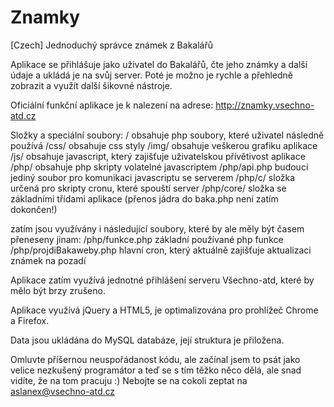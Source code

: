 # Znamky
[Czech] Jednoduchý správce známek z Bakalářů

Aplikace se přihlášuje jako uživatel do Bakalářů, čte jeho známky a další údaje a ukládá je na svůj server. Poté je možno je rychle a přehledně zobrazit a využít další šikovné nástroje.

Oficiální funkční aplikace je k nalezení na adrese: http://znamky.vsechno-atd.cz

Složky a speciální soubory:
/ obsahuje php soubory, které uživatel následně používá
/css/ obsahuje css styly
/img/ obsahuje veškerou grafiku aplikace
/js/ obsahuje javascript, který zajišťuje uživatelskou přívětivost aplikace
/php/ obsahuje php skripty volatelné javascriptem
/php/api.php budoucí jediný soubor pro komunikaci javascriptu se serverem
/php/c/ složka určená pro skripty cronu, které spouští server
/php/core/ složka se základními třídami aplikace (přenos jádra do baka.php není zatím dokončen!)

zatím jsou využívány i následující soubory, které by ale měly být časem přeneseny jinam:
/php/funkce.php základní používané php funkce
/php/projdiBakaweby.php hlavní cron, který aktuálně zajišťuje aktualizaci známek na pozadí

Aplikace zatím využívá jednotné přihlášení serveru Všechno-atd, které by mělo být brzy zrušeno.

Aplikace využívá jQuery a HTML5, je optimalizována pro prohlížeč Chrome a Firefox.

Data jsou ukládána do MySQL databáze, její struktura je přiložena.

Omluvte příšernou neuspořádanost kódu, ale začínal jsem to psát jako velice nezkušený programátor a teď se s tím těžko něco dělá, ale snad vidíte, že na tom pracuju :)
Nebojte se na cokoli zeptat na aslanex@vsechno-atd.cz
